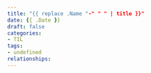 ```yaml
---
title: "{{ replace .Name "-" " " | title }}"
date: {{ .Date }}
draft: false
categories:
- TIL
tags:
- undefined
relationships:
---
```


<!--more-->

